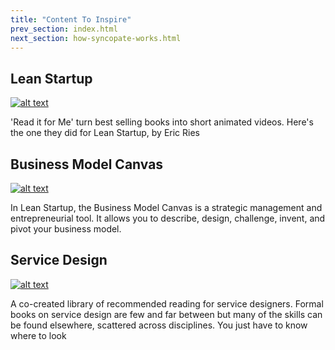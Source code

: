 ```yaml
---
title: "Content To Inspire"
prev_section: index.html
next_section: how-syncopate-works.html
---
```


Lean Startup
----------------

[![alt text](http://www.syncopate.com.au/forftp/LeanStartupBookCARD.jpg "Logo Title Text 1")
](https://www.youtube.com/watch?v=zOX1vC7_n6s)

'Read it for Me' turn best selling books into short animated videos. Here's the one they did for Lean Startup, by Eric Ries


Business Model Canvas
----------------

[![alt text](http://www.syncopate.com.au/forftp/BiZModelCanvasCARD.jpg "Logo Title Text 1")
](http://businessmodelgeneration.com/canvas/bmc?_ga=1.229769369.482988025.1449530472)

In Lean Startup, the Business Model Canvas is a strategic management and entrepreneurial tool. It allows you to describe, design, challenge, invent, and pivot your business model.


Service Design
----------------

[![alt text](http://www.syncopate.com.au/forftp/ServiceDesignBooksCARD.jpg "Logo Title Text 1")
](http://www.servicedesignbooks.org/browse/)

A co-created library of recommended reading for service designers. Formal books on service design are few and far between but many of the skills can be found elsewhere, scattered across disciplines. You just have to know where to look
